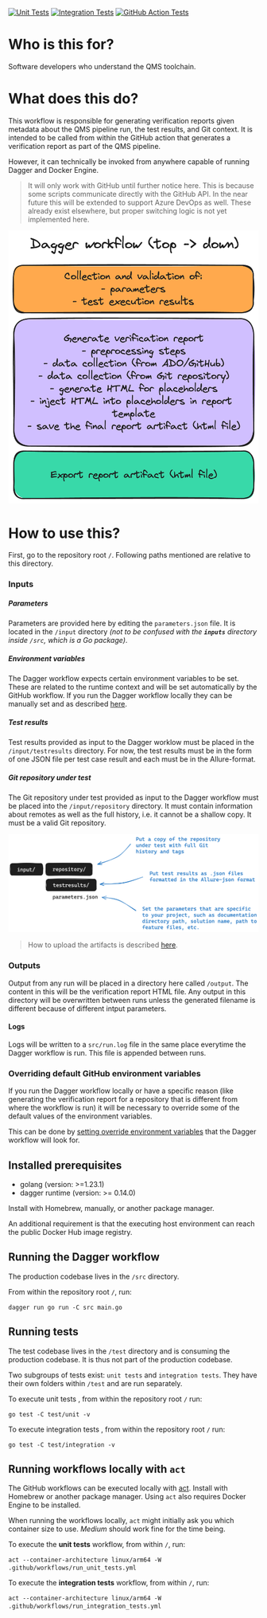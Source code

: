 [![Unit Tests](https://github.com/nn-dma/generate-verification-report/actions/workflows/run_unit_tests.yml/badge.svg?branch=main)](https://github.com/nn-dma/generate-verification-report/actions/workflows/run_unit_tests.yml) [![Integration Tests](https://github.com/nn-dma/generate-verification-report/actions/workflows/run_integration_tests.yml/badge.svg?branch=main)](https://github.com/nn-dma/generate-verification-report/actions/workflows/run_integration_tests.yml) [![GitHub Action Tests](https://github.com/nn-dma/generate-verification-report/actions/workflows/run_github_action_test.yml/badge.svg?branch=main)](https://github.com/nn-dma/generate-verification-report/actions/workflows/run_github_action_test.yml)

# Who is this for?
Software developers who understand the QMS toolchain.

# What does this do?
This workflow is responsible for generating verification reports given metadata about the QMS pipeline run, the test results, and Git context.
It is intended to be called from within the GitHub action that generates a verification report as part of the QMS pipeline.

However, it can technically be invoked from anywhere capable of running Dagger and Docker Engine.

> It will only work with GitHub until further notice here. This is because some scripts communicate directly with the GitHub API. In the near future this will be extended to support Azure DevOps as well. These already exist elsewhere, but proper switching logic is not yet implemented here.

![](./doc/dagger_workflow.png)

# How to use this?
First, go to the repository root `/`. Following paths mentioned are relative to this directory.

### Inputs

##### Parameters
Parameters are provided here by editing the `parameters.json` file. It is located in the `/input` directory *(not to be confused with the **`inputs`** directory inside `/src`, which is a Go package)*.

##### Environment variables
The Dagger workflow expects certain environment variables to be set. These are related to the runtime context and will be set automatically by the GitHub workflow. If you run the Dagger workflow locally they can be manually set and as described [here](doc/environment_variables.md).

##### Test results
Test results provided as input to the Dagger worklow must be placed in the `/input/testresults` directory. For now, the test results must be in the form of one JSON file per test case result and each must be in the Allure-format.

##### Git repository under test
The Git repository under test provided as input to the Dagger workflow must be placed into the `/input/repository` directory. It must contain information about remotes as well as the full history, i.e. it cannot be a shallow copy. It must be a valid Git repository.

![](./doc/inputs.png)

> How to upload the artifacts is described [here](doc/uploading-artifacts.md).

### Outputs

Output from any run will be placed in a directory here called `/output`. The content in this will be the verification report HTML file.
Any output in this directory will be overwritten between runs unless the generated filename is different because of different intput parameters.

#### Logs

Logs will be written to a `src/run.log` file in the same place everytime the Dagger workflow is run. This file is appended between runs.

### Overriding default GitHub environment variables

 If you run the Dagger workflow locally or have a specific reason (like generating the verification report for a repository that is different from where the workflow is run) it will be necessary to override some of the default values of the environment variables. 
 
 This can be done by [setting override environment variables](doc/environment_variables.md#override-environment-variables) that the Dagger workflow will look for.

## Installed prerequisites
- golang (version: >=1.23.1)
- dagger runtime (version: >= 0.14.0)

Install with Homebrew, manually, or another package manager.

An additional requirement is that the executing host environment can reach the public Docker Hub image registry.

## Running the Dagger workflow
The production codebase lives in the `/src` directory.

From within the repository root `/`, run:

```text
dagger run go run -C src main.go
```

## Running tests
The test codebase lives in the `/test` directory and is consuming the production codebase. It is thus not part of the production codebase.

Two subgroups of tests exist: `unit tests` and `integration tests`. They have their own folders within `/test` and are run separately.

To execute unit tests , from within the repository root `/` run:

```text
go test -C test/unit -v
```

To execute integration tests , from within the repository root `/` run:

```text
go test -C test/integration -v
```

## Running workflows locally with `act`
The GitHub workflows can be executed locally with [act](https://github.com/nektos/act). Install with Homebrew or another package manager. Using `act` also requires Docker Engine to be installed.

When running the workflows locally, `act` might initially ask you which container size to use. *Medium* should work fine for the time being.

To execute the **unit tests** workflow, from within `/`, run:
```text
act --container-architecture linux/arm64 -W .github/workflows/run_unit_tests.yml
```

To execute the **integration tests** workflow, from within `/`, run:
```text
act --container-architecture linux/arm64 -W .github/workflows/run_integration_tests.yml
```
